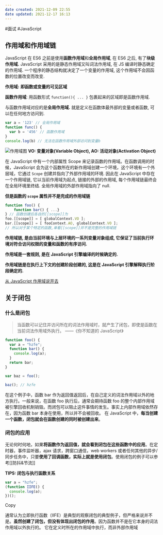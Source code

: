 ```yaml
---
date created: 2021-12-09 22:55
date updated: 2021-12-17 16:13
---
```


#面试 #JavaScript

## 作用域和作用域链
JavaScript 在 ES6 之前是使用**函数作用域**和**全局作用域**, 在 ES6 之后, 有了**块级作用域.** JavaScript 采用的是静态作用域又叫词法作用域, 在 JS 编译时静态确定的作用域. 一个程序的静态结构就决定了一个变量的作用域, 这个作用域不会因函数的位置改变而改变.

**作用域:** **即函数或变量的可见区域**

**函数作用域**: 用函数形式 `function(){ ... }` 包裹起来的区域即是函数作用域.

与函数作用域对应的是**全局作用域.** 就是定义在函数体最外部的变量或者函数, 可以在任何地方访问到.

```javascript
var a = '123' // 全局作用域 
function func() { 
  var b = '456' // 函数作用域 
} 
console.log(b) // 无法在函数作用域外部访问到变量b
```

![作用域图](https://cdn.nlark.com/yuque/0/2021/png/223223/1616510459969-58d4d9af-871d-4708-b6d4-81d04ed9d144.png)
**VO: 变量对象(Variable Object), AO: 活动对象(Activation Object)**

在 JavaScript 中有一个内部属性 Scope 来记录函数的作用域。在函数调用的时候，JavaScript 会为这个函数所在的新作用域创建一个环境，这个环境有一个外层域，它通过 `Scope`  创建并指向了外部作用域的环境. 因此在 JavaScript 中存在一个作用域链, 它以当前作用域为起点, 链接的外部的作用域, 每个作用域链最终会在全局环境里终结. 全局作用域的外部作用域指向了 null.

**但是函数的 `scope` 属性并不是完成的作用域链**

```javascript
function foo() { 
    function bar() { ...} 
} // 函数创建后各自的[[scope]]为 
foo.[[scope]] = [ globalContext.VO ]; 
bar.[[scope]] = [ fooContext.AO, globalContext.VO ]; 
// 所以对于某个特定的函数,单看[[scope]]并不是完整的作用域链
```

**作用域链, 是由当前环境与上层环境的一系列变量对象组成, 它保证了当前执行环境对符合访问权限的变量和函数的有序访问.**

**作用域是一套规则, 是在 JavaScript 引擎编译的时候确定的.**

**作用域链是在执行上下文的创建阶段创建的, 这是在 JavaScript 引擎解释执行阶段确定的.**

[从 JavaScript 作用域说开去](https://halfrost.com/javascript_scope/)

## 关于闭包

### 什么是闭包

> 当函数可以记住并访问所在的词法作用域时，就产生了闭包，即使是函数在当前词法作用域外执行。 ——《你不知道的 JavaScript》

```js
function foo() {
  var a = "hzfe";
  function bar() {
    console.log(a);  
  }  
  return bar;
}

var baz = foo();

baz(); // hzfe
```

在这个例子中，函数 bar 作为返回值返回后，在自己定义的词法作用域以外的地方执行。一般来说，在函数 foo 执行后，通常会期待函数 foo 的整个内部作用域被引擎回收机制销毁。而闭包可以阻止这件事情的发生。事实上内部作用域依然存在，因为函数 bar 本身在使用，所以并不会被回收。
在 JavaScript 中，**每当创建一个函数，闭包就会在函数创建的同时被创建出来**。

### 闭包的应用

无论何时何地，如果**将函数作为返回值，就会看到闭包在这些函数中的应用**。在定时器，事件监听器，ajax 请求，跨窗口通信，web workers 或者任何其他的异步/同步任务中，只要**使用了回调函数，实际上就是使用闭包**。使用闭包的例子可以参考[[防抖&节流]]

**TIPS: 闭包与执行函数关系**

```js
var a = "hzfe";
(function IIFE() {  
  console.log(a);
})();
```

Copy

通常认为立即执行函数（IIFE）是典型的观察闭包的典型例子，但严格来说并不是。**虽然创建了闭包，但没有体现出闭包的作用**。因为函数并不是在它本身的词法作用域以外执行的。 它在定义时所在的作用域中执行，而非外部作用域
